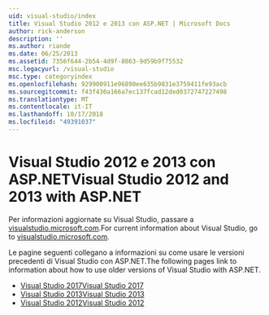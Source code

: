```yaml
---
uid: visual-studio/index
title: Visual Studio 2012 e 2013 con ASP.NET | Microsoft Docs
author: rick-anderson
description: ''
ms.author: riande
ms.date: 06/25/2013
ms.assetid: 7356f644-2b54-4d9f-8863-9d59b9f75532
msc.legacyurl: /visual-studio
msc.type: categoryindex
ms.openlocfilehash: 929900911e96890ee635b9831e3759411fe93acb
ms.sourcegitcommit: f43f430a166a7ec137fcad12ded0372747227498
ms.translationtype: MT
ms.contentlocale: it-IT
ms.lasthandoff: 10/17/2018
ms.locfileid: "49391037"
---
```

# <a name="visual-studio-2012-and-2013-with-aspnet"></a><span data-ttu-id="d60e2-102">Visual Studio 2012 e 2013 con ASP.NET</span><span class="sxs-lookup"><span data-stu-id="d60e2-102">Visual Studio 2012 and 2013 with ASP.NET</span></span>

<span data-ttu-id="d60e2-103">Per informazioni aggiornate su Visual Studio, passare a [visualstudio.microsoft.com](https://visualstudio.microsoft.com).</span><span class="sxs-lookup"><span data-stu-id="d60e2-103">For current information about Visual Studio, go to [visualstudio.microsoft.com](https://visualstudio.microsoft.com).</span></span>

<span data-ttu-id="d60e2-104">Le pagine seguenti collegano a informazioni su come usare le versioni precedenti di Visual Studio con ASP.NET.</span><span class="sxs-lookup"><span data-stu-id="d60e2-104">The following pages link to information about how to use older versions of Visual Studio with ASP.NET.</span></span>

- [<span data-ttu-id="d60e2-105">Visual Studio 2017</span><span class="sxs-lookup"><span data-stu-id="d60e2-105">Visual Studio 2017</span></span>](overview/2017/index.md)
- [<span data-ttu-id="d60e2-106">Visual Studio 2013</span><span class="sxs-lookup"><span data-stu-id="d60e2-106">Visual Studio 2013</span></span>](overview/2013/index.md)
- [<span data-ttu-id="d60e2-107">Visual Studio 2012</span><span class="sxs-lookup"><span data-stu-id="d60e2-107">Visual Studio 2012</span></span>](overview/2012/index.md)
